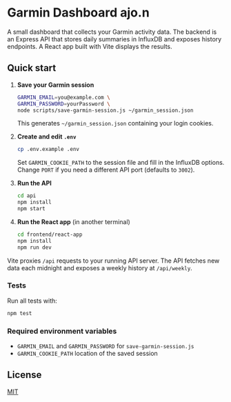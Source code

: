 # Garmin Dashboard ajo.n

A small dashboard that collects your Garmin activity data. The backend is an Express API that stores daily summaries in InfluxDB and exposes history endpoints. A React app built with Vite displays the results.

## Quick start

1. **Save your Garmin session**

   ```bash
   GARMIN_EMAIL=you@example.com \
   GARMIN_PASSWORD=yourPassword \
   node scripts/save-garmin-session.js ~/garmin_session.json
   ```

   This generates `~/garmin_session.json` containing your login cookies.

2. **Create and edit `.env`**

   ```bash
   cp .env.example .env
   ```

   Set `GARMIN_COOKIE_PATH` to the session file and fill in the InfluxDB options. Change `PORT` if you need a different API port (defaults to `3002`).

3. **Run the API**

   ```bash
   cd api
   npm install
   npm start
   ```

4. **Run the React app** (in another terminal)

   ```bash
   cd frontend/react-app
   npm install
   npm run dev
   ```

Vite proxies `/api` requests to your running API server. The API fetches new data each midnight and exposes a weekly history at `/api/weekly`.

### Tests

Run all tests with:

```bash
npm test
```

### Required environment variables

- `GARMIN_EMAIL` and `GARMIN_PASSWORD` for `save-garmin-session.js`
- `GARMIN_COOKIE_PATH` location of the saved session

## License

[MIT](LICENSE)
